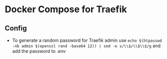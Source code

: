# Docker Compose for Traefik

## Config
- To generate a random password for Traefik admin use `echo $(htpasswd -nb admin $(openssl rand -base64 12)) | sed -e s/\\$/\\$\\$/g` and add the password to .env